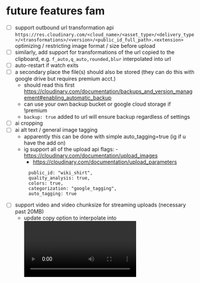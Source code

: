# future features fam

- [ ] support outbound url transformation api `https://res.cloudinary.com/<cloud_name>/<asset_type>/<delivery_type>/<transformations>/<version>/<public_id_full_path>.<extension>` optimizing / restricting image format / size before upload
- [ ] similarly, add support for transformations of the url copied to the clipboard, e.g. `f_auto,q_auto,rounded,blur` interpolated into url
- [ ] auto-restart if watch exits
- [ ] a secondary place the file(s) should also be stored (they can do this with google drive but requires premium acct.)
  - should read this first https://cloudinary.com/documentation/backups_and_version_management#enabling_automatic_backup
  - can use your own backup bucket or google cloud storage if !premium
  - `backup: true` added to url will ensure backup regardless of settings
- [ ] ai cropping
- [ ] ai alt text / general image tagging
  - apparently this can be done with simple auto_tagging=true (ig if u have the add on)
  - ig support all of the upload api flags:
    -https://cloudinary.com/documentation/upload_images
    - https://cloudinary.com/documentation/upload_parameters
  ```
       public_id: "wiki_shirt",
       quality_analysis: true,
       colors: true,
       categorization: "google_tagging",
       auto_tagging: true
  ```
- [ ] support video and video chunksize for streaming uploads (necessary past 20MB)
  - update copy option to interpolate into <video> element
